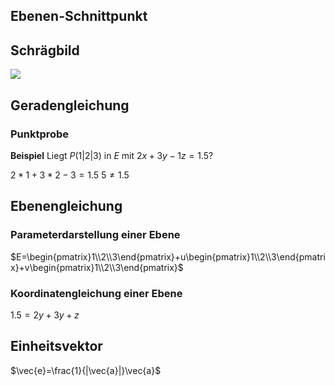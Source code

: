 ## Ebenen-Schnittpunkt

## Schrägbild

![](../Working%20Materials/Vektoren/Schrägbild%20Ebene.png)

## Geradengleichung

### Punktprobe

**Beispiel**
Liegt $P(1|2|3)$ in $E$ mit $2x+3y-1z=1.5$?

$2*1+3*2-3=1.5$
$5\ne1.5$

## Ebenengleichung

### Parameterdarstellung einer Ebene

$E=\begin{pmatrix}1\\2\\3\end{pmatrix}+u\begin{pmatrix}1\\2\\3\end{pmatrix}+v\begin{pmatrix}1\\2\\3\end{pmatrix}$

### Koordinatengleichung einer Ebene

$1.5=2y+3y+z$

## Einheitsvektor

$\vec{e}=\frac{1}{|\vec{a}|}\vec{a}$